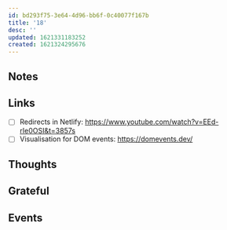 ```yaml
---
id: bd293f75-3e64-4d96-bb6f-0c40077f167b
title: '18'
desc: ''
updated: 1621331183252
created: 1621324295676
---
```


## Notes

## Links

- [ ] Redirects in Netlify:
      https://www.youtube.com/watch?v=EEd-rIe0OSI&t=3857s
- [ ] Visualisation for DOM events: https://domevents.dev/

## Thoughts

## Grateful

## Events
